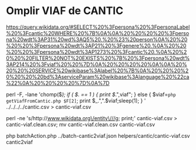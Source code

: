 # Omplir VIAF de CANTIC

https://query.wikidata.org/#SELECT%20%3Fpersona%20%3FpersonaLabel%20%3Fcantic%20WHERE%20%7B%0A%0A%20%20%20%20%3Fpersona%20wdt%3AP31%20wd%3AQ5%20.%20%23%20person%0A%20%20%20%20%3Fpersona%20wdt%3AP21%20%3Fgenere%20.%0A%20%20%20%20%3Fpersona%20wdt%3AP1273%20%3Fcantic%20.%0A%20%20%20%20FILTER%20NOT%20EXISTS%20%7B%20%3Fpersona%20wdt%3AP214%20%3Fviaf%20%20%7D%0A%20%20%20%20%0A%0A%20%20%20%20SERVICE%20wikibase%3Alabel%20%7B%0A%20%20%20%20%20%20%20bd%3AserviceParam%20wikibase%3Alanguage%20%22ca%22%0A%20%20%20%20%7D%0A%7D

perl -F, -lane 'chomp($_); if ( $. == 1 ) { print $_.",viaf"; } else { $viaf=`php getViafFromCantic.php $F[2]`; print $_.",".$viaf;sleep(1); } ' ../../../../cantic.csv > cantic-viaf.csv

perl -ne 's/http\:\/\/www.wikidata.org\/entity\///g; print;' cantic-viaf.csv > cantic-viaf.clean.csv; mv cantic-viaf.clean.csv cantic-viaf.csv

php batchAction.php ../batch-cantic2viaf.json helpers/cantic/cantic-viaf.csv cantic2viaf

